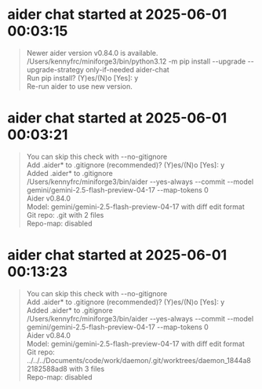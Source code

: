 
# aider chat started at 2025-06-01 00:03:15

> Newer aider version v0.84.0 is available.  
> /Users/kennyfrc/miniforge3/bin/python3.12 -m pip install --upgrade --upgrade-strategy only-if-needed aider-chat  
> Run pip install? (Y)es/(N)o [Yes]: y  
> Re-run aider to use new version.  

# aider chat started at 2025-06-01 00:03:21

> You can skip this check with --no-gitignore  
> Add .aider* to .gitignore (recommended)? (Y)es/(N)o [Yes]: y  
> Added .aider* to .gitignore  
> /Users/kennyfrc/miniforge3/bin/aider --yes-always --commit --model gemini/gemini-2.5-flash-preview-04-17 --map-tokens 0  
> Aider v0.84.0  
> Model: gemini/gemini-2.5-flash-preview-04-17 with diff edit format  
> Git repo: .git with 2 files  
> Repo-map: disabled  

# aider chat started at 2025-06-01 00:13:23

> You can skip this check with --no-gitignore  
> Add .aider* to .gitignore (recommended)? (Y)es/(N)o [Yes]: y  
> Added .aider* to .gitignore  
> /Users/kennyfrc/miniforge3/bin/aider --yes-always --commit --model gemini/gemini-2.5-flash-preview-04-17 --map-tokens 0  
> Aider v0.84.0  
> Model: gemini/gemini-2.5-flash-preview-04-17 with diff edit format  
> Git repo: ../../../Documents/code/work/daemon/.git/worktrees/daemon_1844a82182588ad8 with 3 files  
> Repo-map: disabled  
